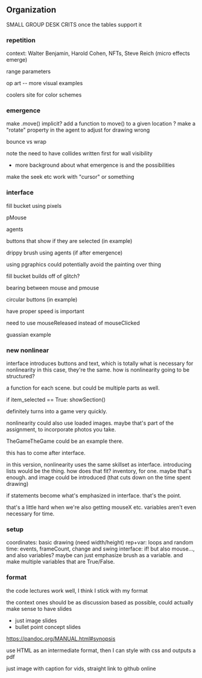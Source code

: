 ## Organization

SMALL GROUP DESK CRITS once the tables support it


### repetition

context: Walter Benjamin, Harold Cohen, NFTs, Steve Reich (micro effects emerge)

range parameters

op art -- more visual examples

coolers site for color schemes



### emergence

make .move() implicit?
add a function to move() to a given location ?
make a "rotate" property in the agent to adjust for drawing wrong

bounce vs wrap


note the need to have collides written first for wall visibility

- more background about what emergence is and the possibilities 

make the seek etc work with "cursor" or something


### interface

fill bucket using pixels


pMouse

agents

buttons that show if they are selected (in example)

drippy brush using agents (if after emergence)

using pgraphics could potentially avoid the painting over thing

fill bucket builds off of glitch?

bearing between mouse and pmouse 

circular buttons (in example)

have proper speed is important

need to use mouseReleased instead of mouseClicked

guassian example




### new nonlinear


interface introduces buttons and text, which is totally what is necessary for nonlinearity in this case, they're the same. how is nonlinearity going to be structured?

a function for each scene. but could be multiple parts as well.

if item_selected == True:
	showSection()

definitely turns into a game very quickly. 

nonlinearity could also use loaded images. maybe that's part of the assignment, to incorporate photos you take.

TheGameTheGame could be an example there.

this has to come after interface.


in this version, nonlinearity uses the same skillset as interface. introducing lists would be the thing. how does that fit? inventory, for one. maybe that's enough. and image could be introduced (that cuts down on the time spent drawing)

if statements become what's emphasized in interface. that's the point.

that's a little hard when we're also getting mouseX etc. variables aren't even necessary for time.


### setup


coordinates: basic drawing (need width/height)
rep+var: loops and random
time: events, frameCount, change and swing
interface: if! but also mouse..., and also variables? maybe can just emphasize brush as a variable. and make multiple variables that are True/False.




### format

the code lectures work well, I think I stick with my format

the context ones should be as discussion based as possible, could actually make sense to have slides
- just image slides
- bullet point concept slides

https://pandoc.org/MANUAL.html#synopsis

use HTML as an intermediate format, then I can style with css and outputs a pdf

just image with caption
for vids, straight link to github online
